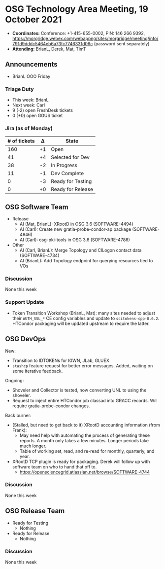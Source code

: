 # OSG Technology Area Meeting, 19 October 2021

-   **Coordinates:** Conference: +1-415-655-0002, PIN: 146 266 9392,
    <https://morgridge.webex.com/webappng/sites/morgridge/meeting/info/791d9dddc5464eb6a73fc7746331d06c> (password sent separately)
-   **Attending:** BrianL, Derek, Mat, TimT

## Announcements

- BrianL OOO Friday

### Triage Duty

-   This week: BrianL
-   Next week: Carl
-   9 (-2) open FreshDesk tickets
-   0 (+0) open GGUS ticket

### Jira (as of Monday)

| # of tickets | &Delta; | State             |
|--------------|---------|-------------------|
| 160          | +1      | Open              |
| 41           | +4      | Selected for Dev  |
| 38           | -2      | In Progress       |
| 11           | -1      | Dev Complete      |
| 0            | -3      | Ready for Testing |
| 0            | +0      | Ready for Release |

## OSG Software Team

-   Release
    -   AI (Mat, BrianL): XRootD in OSG 3.6 (SOFTWARE-4494)
    -   AI (Carl): Create new gratia-probe-condor-ap package (SOFTWARE-4846)
    -   AI (Carl): osg-pki-tools in OSG 3.6 (SOFTWARE-4786)
-   Other
    -   AI (Carl, BrianL): Merge Topology and CILogon contact data (SOFTWARE-4734)
    -   AI (BrianL): Add Topology endpoint for querying resources tied to VOs

### Discussion

None this week

### Support Update

- Token Transition Workshop (BrianL, Mat): many sites needed to adjust their `AUTH_SSL_*` CE config variables and update
  to `scitokens-cpp-0.6.2`.
  HTCondor packaging will be updated upstream to require the latter.

## OSG DevOps

New:
-   Transition to IDTOKENs for IGWN, JLab, GLUEX
-   `stashcp` feature request for better error messages.  Added, waiting on some iterative feedback.

Ongoing:
-   Shoveler and Collector is tested, now converting UNL to using the shoveler.
-   Request to inject entire HTCondor job classad into GRACC records. Will require gratia-probe-condor changes.  

Back burner:
-   (Stalled, but need to get back to it) XRootD accounting information (from Frank):
    -   May need help with automating the process of generating these reports.  A month only takes a few minutes.  Longer periods take much longer.
    -   Table of working set, read, and re-read for monthly, quarterly, and year.
-   XRootD TCP plugin is ready for packaging.  Derek will follow up with software team on who to hand that off to.
    -   https://opensciencegrid.atlassian.net/browse/SOFTWARE-4744

### Discussion

None this week

## OSG Release Team

-   Ready for Testing
    -   Nothing
-   Ready for Release
    -   Nothing

### Discussion

None this week
